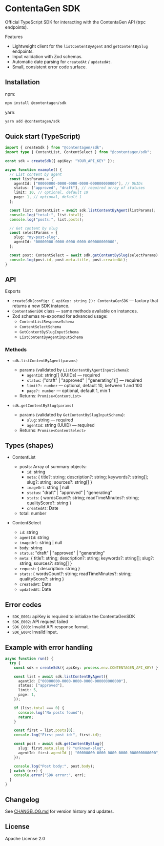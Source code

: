 # ContentaGen SDK

Official TypeScript SDK for interacting with the ContentaGen API (trpc endpoints).

Features
- Lightweight client for the `listContentByAgent` and `getContentBySlug` endpoints.
- Input validation with Zod schemas.
- Automatic date parsing for `createdAt` / `updatedAt`.
- Small, consistent error code surface.

## Installation

npm:
```bash
npm install @contentagen/sdk
```

yarn:
```bash
yarn add @contentagen/sdk
```

## Quick start (TypeScript)

```ts
import { createSdk } from "@contentagen/sdk";
import type { ContentList, ContentSelect } from "@contentagen/sdk";

const sdk = createSdk({ apiKey: "YOUR_API_KEY" });

async function example() {
  // List content by agent
  const listParams = {
    agentId: ["00000000-0000-0000-0000-000000000000"], // UUIDs
    status: ["approved", "draft"], // required array of statuses
    limit: 10, // optional, default 10
    page: 1, // optional, default 1
  };

  const list: ContentList = await sdk.listContentByAgent(listParams);
  console.log("total:", list.total);
  console.log("posts:", list.posts);

  // Get content by slug
  const selectParams = {
    slug: "my-post-slug",
    agentId: "00000000-0000-0000-0000-000000000000",
  };

  const post: ContentSelect = await sdk.getContentBySlug(selectParams);
  console.log(post.id, post.meta.title, post.createdAt);
}
```

## API

Exports
- `createSdk(config: { apiKey: string }): ContentaGenSDK` — factory that returns a new SDK instance.
- `ContentaGenSDK` class — same methods available on instances.
- Zod schemas re-exported for advanced usage:
  - `ContentListResponseSchema`
  - `ContentSelectSchema`
  - `GetContentBySlugInputSchema`
  - `ListContentByAgentInputSchema`

### Methods

- `sdk.listContentByAgent(params)`
  - params (validated by `ListContentByAgentInputSchema`):
    - `agentId`: string[] (UUIDs) — required
    - `status`: ("draft" | "approved" | "generating")[] — required
    - `limit?: number` — optional, default 10, between 1 and 100
    - `page?: number` — optional, default 1, min 1
  - Returns: `Promise<ContentList>`

- `sdk.getContentBySlug(params)`
  - params (validated by `GetContentBySlugInputSchema`):
    - `slug`: string — required
    - `agentId`: string (UUID) — required
  - Returns: `Promise<ContentSelect>`

## Types (shapes)

- ContentList
  - posts: Array of summary objects:
    - `id`: string
    - `meta`: { title?: string; description?: string; keywords?: string[]; slug?: string; sources?: string[] }
    - `imageUrl`: string | null
    - `status`: "draft" | "approved" | "generating"
    - `stats`: { wordsCount?: string; readTimeMinutes?: string; qualityScore?: string }
    - `createdAt`: Date
  - total: number

- ContentSelect
  - `id`: string
  - `agentId`: string
  - `imageUrl`: string | null
  - `body`: string
  - `status`: "draft" | "approved" | "generating"
  - `meta`: { title?: string; description?: string; keywords?: string[]; slug?: string; sources?: string[] }
  - `request`: { description: string }
  - `stats`: { wordsCount?: string; readTimeMinutes?: string; qualityScore?: string }
  - `createdAt`: Date
  - `updatedAt`: Date

## Error codes
- `SDK_E001`: apiKey is required to initialize the ContentaGenSDK
- `SDK_E002`: API request failed
- `SDK_E003`: Invalid API response format.
- `SDK_E004`: Invalid input.

## Example with error handling

```ts
async function run() {
  try {
    const sdk = createSdk({ apiKey: process.env.CONTENTAGEN_API_KEY! });

    const list = await sdk.listContentByAgent({
      agentId: ["00000000-0000-0000-0000-000000000000"],
      status: ["approved"],
      limit: 5,
      page: 1,
    });

    if (list.total === 0) {
      console.log("No posts found");
      return;
    }

    const first = list.posts[0];
    console.log("First post id:", first.id);

    const post = await sdk.getContentBySlug({
      slug: first.meta.slug ?? "unknown-slug",
      agentId: first.agentId || "00000000-0000-0000-0000-000000000000",
    });

    console.log("Post body:", post.body);
  } catch (err) {
    console.error("SDK error:", err);
  }
}
```

## Changelog

See [CHANGELOG.md](./CHANGELOG.md) for version history and updates.

## License

Apache License 2.0
